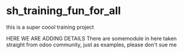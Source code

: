 # sh_training_fun_for_all
this is a super coool training project 

HERE WE ARE ADDING DETAILS
There are somemodule in here taken straight from odoo community, just as examples, please don't sue me
